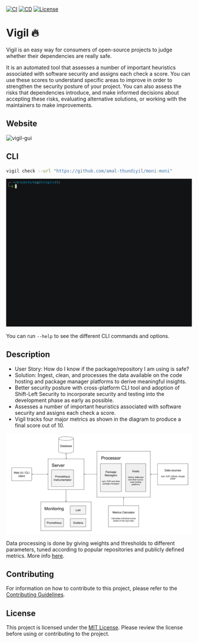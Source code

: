 [![CI](https://github.com/amal-thundiyil/vigil/actions/workflows/ci.yml/badge.svg)](https://github.com/amal-thundiyil/vigil/actions/workflows/ci.yml) 
[![CD](https://github.com/amal-thundiyil/vigil/actions/workflows/cd.yml/badge.svg)](https://github.com/amal-thundiyil/vigil/actions/workflows/cd.yml) 
[![License](https://img.shields.io/badge/License-MIT-green.svg)](https://github.com/amal-thundiyil/vigil/blob/main/LICENSE) 

# Vigil 🔥

Vigil is an easy way for consumers of open-source projects to judge whether their dependencies are really safe.

It is an automated tool that assesses a number of important heuristics associated with software security and assigns each check a score. You can use these scores to understand specific areas to improve in order to strengthen the security posture of your project. You can also assess the risks that dependencies introduce, and make informed decisions about accepting these risks, evaluating alternative solutions, or working with the maintainers to make improvements.

## Website

![vigil-gui](./docs/images/vigil-gui-demo.gif)

## CLI

```sh
vigil check --url "https://github.com/amal-thundiyil/moni-moni"
```

![vigil-cli](./docs/images/vigil-cli-demo.gif)

You can run `--help` to see the different CLI commands and options.

## Description

- User Story: How do I know if the package/repository I am using is safe?
- Solution: Ingest, clean, and processes the data available on the code hosting and package manager platforms to derive meaningful insights.
- Better security posture with cross-platform CLI tool and adoption of Shift-Left Security to incorporate security and testing into the development phase as early as possible.
- Assesses a number of important heuristics associated with software security and assigns each check a score.
- Vigil tracks four major metrics as shown in the diagram to produce a final score out of 10.

![vigil-sysarch](./docs/images/vigil-sysarch.jpg)

Data processing is done by giving weights and thresholds to different parameters, tuned according to popular repositories and publicly defined metrics. More info [here](docs/metrics.md).

## Contributing 

For information on how to contribute to this project, please refer to the [Contributing Guidelines](.github/CONTRIBUTING.md).

## License

This project is licensed under the [MIT License](./LICENSE). Please review the license before using or contributing to the project.

